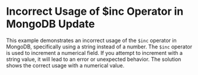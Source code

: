 # Incorrect Usage of $inc Operator in MongoDB Update
This example demonstrates an incorrect usage of the `$inc` operator in MongoDB, specifically using a string instead of a number.  The `$inc` operator is used to increment a numerical field.  If you attempt to increment with a string value, it will lead to an error or unexpected behavior.  The solution shows the correct usage with a numerical value. 